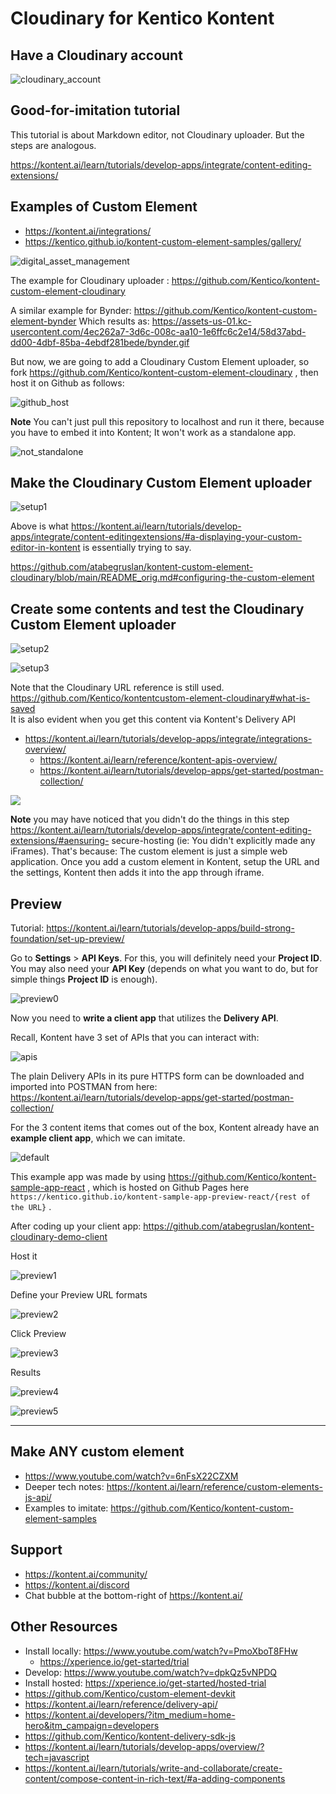 # Cloudinary for Kentico Kontent 

## Have a Cloudinary account

![cloudinary_account](https://user-images.githubusercontent.com/20809372/177953019-2f2e5576-d6b6-4bca-b056-b703369e38a3.png)

## Good-for-imitation tutorial

This tutorial is about Markdown editor, not Cloudinary uploader. But the steps are analogous.

https://kontent.ai/learn/tutorials/develop-apps/integrate/content-editing-extensions/

## Examples of Custom Element

- https://kontent.ai/integrations/
- https://kentico.github.io/kontent-custom-element-samples/gallery/

![digital_asset_management](https://user-images.githubusercontent.com/20809372/177953362-2221670a-0185-4f9f-afed-186c15a4d0ae.PNG)

The example for Cloudinary uploader : https://github.com/Kentico/kontent-custom-element-cloudinary

A similar example for Bynder: https://github.com/Kentico/kontent-custom-element-bynder
Which results as: https://assets-us-01.kc-usercontent.com/4ec262a7-3d6c-008c-aa10-1e6ffc6c2e14/58d37abd-dd00-4dbf-85ba-4ebdf281bede/bynder.gif

But now, we are going to add a Cloudinary Custom Element uploader, so fork https://github.com/Kentico/kontent-custom-element-cloudinary , then host it on Github as follows:

![github_host](https://user-images.githubusercontent.com/20809372/177953801-b12c745f-e3ef-47b6-9ad9-a56387db1340.PNG)

**Note** You can't just pull this repository to localhost and run it there, because you have to embed it into Kontent; It won't work as a standalone app.

![not_standalone](https://user-images.githubusercontent.com/20809372/177953890-08082e16-1fab-4adf-a1cb-c12ca4fc9de7.PNG)

## Make the Cloudinary Custom Element uploader

![setup1](https://user-images.githubusercontent.com/20809372/177953963-6308895b-33d9-43f9-956f-1adc2d8c2580.png)

Above is what https://kontent.ai/learn/tutorials/develop-apps/integrate/content-editingextensions/#a-displaying-your-custom-editor-in-kontent is essentially trying to say.

https://github.com/atabegruslan/kontent-custom-element-cloudinary/blob/main/README_orig.md#configuring-the-custom-element

## Create some contents and test the Cloudinary Custom Element uploader

![setup2](https://user-images.githubusercontent.com/20809372/177954102-c9082f5c-f665-4159-a607-e34c3edf42ea.png)

![setup3](https://user-images.githubusercontent.com/20809372/177954178-79f61c80-4e58-474d-8785-05ae2a86903b.png)

Note that the Cloudinary URL reference is still used. https://github.com/Kentico/kontentcustom-element-cloudinary#what-is-saved  
It is also evident when you get this content via Kontent's Delivery API  

- https://kontent.ai/learn/tutorials/develop-apps/integrate/integrations-overview/
  - https://kontent.ai/learn/reference/kontent-apis-overview/
  - https://kontent.ai/learn/tutorials/develop-apps/get-started/postman-collection/

![](https://user-images.githubusercontent.com/20809372/177956683-3dabc2af-00b0-4a03-b8c2-1361cae44d20.png)

**Note** you may have noticed that you didn't do the things in this step https://kontent.ai/learn/tutorials/develop-apps/integrate/content-editing-extensions/#aensuring- secure-hosting (ie: You didn't explicitly made any iFrames). That's because: The custom element is just a simple web application. Once you add a custom element in Kontent, setup the URL and the settings, Kontent then adds it into the app through iframe.

## Preview

Tutorial: https://kontent.ai/learn/tutorials/develop-apps/build-strong-foundation/set-up-preview/

Go to **Settings** > **API Keys**. For this, you will definitely need your **Project ID**. You may also need your **API Key** (depends on what you want to do, but for simple things **Project ID** is enough).

![preview0](https://user-images.githubusercontent.com/20809372/177968219-7ec2ad34-2067-480f-bdae-03f73dbd7156.png)

Now you need to **write a client app** that utilizes the **Delivery API**.

Recall, Kontent have 3 set of APIs that you can interact with:

![apis](https://user-images.githubusercontent.com/20809372/177968951-5f67296e-11c9-4433-995e-41ed97fa8004.png)

The plain Delivery APIs in its pure HTTPS form can be downloaded and imported into POSTMAN from here: https://kontent.ai/learn/tutorials/develop-apps/get-started/postman-collection/

For the 3 content items that comes out of the box, Kontent already have an **example client app**, which we can imitate.

![default](https://user-images.githubusercontent.com/20809372/177969906-8dc8d38f-30e3-454f-a998-460e889febb0.png)

This example app was made by using https://github.com/Kentico/kontent-sample-app-react , which is hosted on Github Pages here `https://kentico.github.io/kontent-sample-app-preview-react/{rest of the URL}` . 

After coding up your client app: https://github.com/atabegruslan/kontent-cloudinary-demo-client

Host it

![preview1](https://user-images.githubusercontent.com/20809372/177971955-0add2227-eb23-4c4a-8a85-dd3c76458578.png)

Define your Preview URL formats

![preview2](https://user-images.githubusercontent.com/20809372/177972087-c9b6fc5c-3f1b-4ffb-9109-c2a0c6cc46f0.png)

Click Preview

![preview3](https://user-images.githubusercontent.com/20809372/177972184-c0b69c42-1ccc-48f1-aa53-136e2a450617.png)

Results

![preview4](https://user-images.githubusercontent.com/20809372/177972262-db4b40bb-61cc-4efc-a234-ece150a269c6.png)

![preview5](https://user-images.githubusercontent.com/20809372/177972312-975431f2-a36b-45dc-9117-78bc6445e61c.png)

---

## Make ANY custom element

- https://www.youtube.com/watch?v=6nFsX22CZXM
- Deeper tech notes: https://kontent.ai/learn/reference/custom-elements-js-api/
- Examples to imitate: https://github.com/Kentico/kontent-custom-element-samples

## Support

- https://kontent.ai/community/
- https://kontent.ai/discord
- Chat bubble at the bottom-right of https://kontent.ai/

## Other Resources

- Install locally: https://www.youtube.com/watch?v=PmoXboT8FHw
  - https://xperience.io/get-started/trial
- Develop: https://www.youtube.com/watch?v=dpkQz5vNPDQ
- Install hosted: https://xperience.io/get-started/hosted-trial
- https://github.com/Kentico/custom-element-devkit
- https://kontent.ai/learn/reference/delivery-api/
- https://kontent.ai/developers/?itm_medium=home-hero&itm_campaign=developers
- https://github.com/Kentico/kontent-delivery-sdk-js
- https://kontent.ai/learn/tutorials/develop-apps/overview/?tech=javascript
- https://kontent.ai/learn/tutorials/write-and-collaborate/create-content/compose-content-in-rich-text/#a-adding-components
